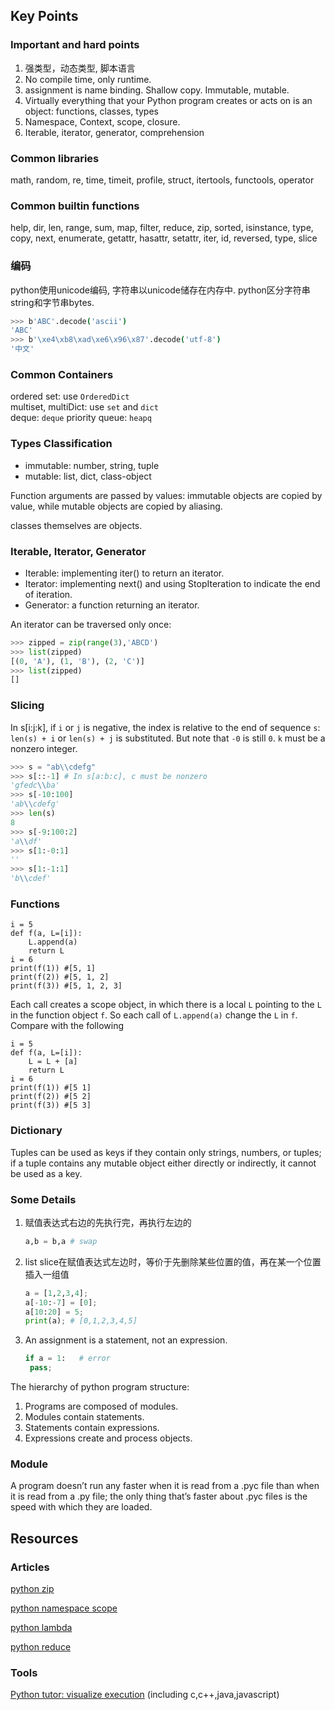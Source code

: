 
## Key Points

### Important and hard points

1. 强类型，动态类型, 脚本语言
2. No compile time, only runtime.
3. assignment is name binding. Shallow copy. Immutable, mutable.
4. Virtually everything that your Python program creates or acts on is an object: functions, classes, types
5. Namespace, Context, scope, closure.
6. Iterable, iterator, generator, comprehension

### Common libraries
math, random, re, time, timeit, profile, struct, itertools, functools, operator

### Common builtin functions
help, dir, len, range, sum, map, filter, reduce, zip, sorted, isinstance, type, copy, next, enumerate, getattr, hasattr, setattr, iter, id, reversed, type, slice
### 编码
python使用unicode编码, 字符串以unicode储存在内存中. python区分字符串string和字节串bytes.

```bash
>>> b'ABC'.decode('ascii')
'ABC'
>>> b'\xe4\xb8\xad\xe6\x96\x87'.decode('utf-8')
'中文'
```

### Common Containers
ordered set: use `OrderedDict`  
multiset, multiDict: use `set` and `dict`  
deque: `deque`
priority queue: `heapq`

### Types Classification

* immutable: number, string, tuple
* mutable: list, dict, class-object

Function arguments are passed by values: immutable objects are copied by value, while mutable objects are copied by aliasing.

classes themselves are objects.

### Iterable, Iterator, Generator

* Iterable: implementing iter() to return an iterator.
* Iterator: implementing next() and using StopIteration to indicate the end of iteration.
* Generator: a function returning an iterator.

An iterator can be traversed only once:
```python
>>> zipped = zip(range(3),'ABCD')
>>> list(zipped)
[(0, 'A'), (1, 'B'), (2, 'C')]
>>> list(zipped)
[]
```

### Slicing
In s[i:j:k], if `i` or `j` is negative, the index is relative to the end of sequence `s`: `len(s) + i` or `len(s) + j` is substituted. But note that `-0` is still `0`. `k` must be a nonzero integer.
```python
>>> s = "ab\\cdefg"
>>> s[::-1] # In s[a:b:c], c must be nonzero
'gfedc\\ba'
>>> s[-10:100]
'ab\\cdefg'
>>> len(s)
8
>>> s[-9:100:2]
'a\\df'
>>> s[1:-0:1]
''
>>> s[1:-1:1]
'b\\cdef'
```

### Functions
```python=
i = 5
def f(a, L=[i]):
    L.append(a)
    return L
i = 6
print(f(1)) #[5, 1]
print(f(2)) #[5, 1, 2]
print(f(3)) #[5, 1, 2, 3]
```
Each call creates a scope object, in which there is a local `L` pointing to the `L` in the function object `f`. So each call of `L.append(a)` change the `L` in `f`. Compare with the following
```python=
i = 5
def f(a, L=[i]):
    L = L + [a]
    return L
i = 6
print(f(1)) #[5 1]
print(f(2)) #[5 2]
print(f(3)) #[5 3]
```

### Dictionary
Tuples can be used as keys if they contain only strings, numbers, or tuples; if a tuple contains any mutable object either directly or indirectly, it cannot be used as a key.

### Some Details

1. 赋值表达式右边的先执行完，再执行左边的

   ```python
   a,b = b,a # swap
   ```

2. list slice在赋值表达式左边时，等价于先删除某些位置的值，再在某一个位置插入一组值

   ```python
   a = [1,2,3,4];
   a[-10:-7] = [0];
   a[10:20] = 5;
   print(a); # [0,1,2,3,4,5]
   ```

3. An assignment is a statement, not an expression.

   ```python
   if a = 1:   # error
    pass;
   ```


The hierarchy of python program structure:
   1. Programs are composed of modules.
   2. Modules contain statements.
   3. Statements contain expressions.
   4. Expressions create and process objects.

### Module
A program doesn’t run any faster when it is read from a .pyc file than when it is read from a .py file; the only thing that’s faster about .pyc files is the speed with which they are loaded.

## Resources
### Articles
[python zip](https://realpython.com/python-zip-function/)

[python namespace scope](https://realpython.com/python-namespaces-scope/)

[python lambda](https://realpython.com/python-lambda/)

[python reduce](https://realpython.com/python-reduce-function/)

### Tools
[Python tutor: visualize execution](https://pythontutor.com)   (including c,c++,java,javascript)